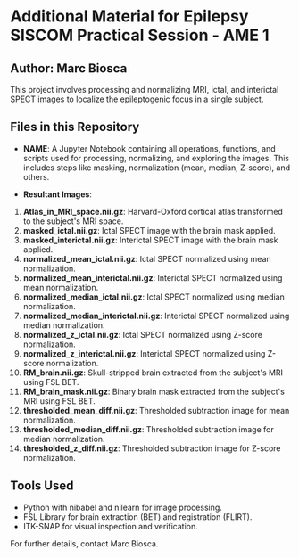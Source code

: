 # Additional Material for Epilepsy SISCOM Practical Session - AME 1

## Author: Marc Biosca

This project involves processing and normalizing MRI, ictal, and interictal SPECT images to localize the epileptogenic focus in a single subject.

## Files in this Repository
- **NAME**: A Jupyter Notebook containing all operations, functions, and scripts used for processing, normalizing, and exploring the images. This includes steps like masking, normalization (mean, median, Z-score), and others.

- **Resultant Images**:

1. **Atlas_in_MRI_space.nii.gz**: Harvard-Oxford cortical atlas transformed to the subject's MRI space.  
2. **masked_ictal.nii.gz**: Ictal SPECT image with the brain mask applied.  
3. **masked_interictal.nii.gz**: Interictal SPECT image with the brain mask applied.  
4. **normalized_mean_ictal.nii.gz**: Ictal SPECT normalized using mean normalization.  
5. **normalized_mean_interictal.nii.gz**: Interictal SPECT normalized using mean normalization.  
6. **normalized_median_ictal.nii.gz**: Ictal SPECT normalized using median normalization.  
7. **normalized_median_interictal.nii.gz**: Interictal SPECT normalized using median normalization.  
8. **normalized_z_ictal.nii.gz**: Ictal SPECT normalized using Z-score normalization.  
9. **normalized_z_interictal.nii.gz**: Interictal SPECT normalized using Z-score normalization.  
10. **RM_brain.nii.gz**: Skull-stripped brain extracted from the subject's MRI using FSL BET.  
11. **RM_brain_mask.nii.gz**: Binary brain mask extracted from the subject's MRI using FSL BET.  
12. **thresholded_mean_diff.nii.gz**: Thresholded subtraction image for mean normalization.  
13. **thresholded_median_diff.nii.gz**: Thresholded subtraction image for median normalization.  
14. **thresholded_z_diff.nii.gz**: Thresholded subtraction image for Z-score normalization.  

## Tools Used
- Python with nibabel and nilearn for image processing.
- FSL Library for brain extraction (BET) and registration (FLIRT).
- ITK-SNAP for visual inspection and verification.

For further details, contact Marc Biosca.
